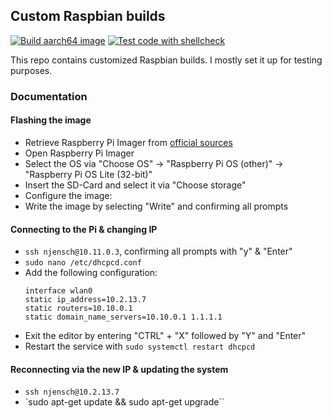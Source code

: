 ## Custom Raspbian builds

[![Build aarch64 image](https://github.com/dr460nf1r3/school-rpi/actions/workflows/build_aarch64.yml/badge.svg)](https://github.com/dr460nf1r3/school-rpi/actions/workflows/build_aarch64.yml) [![Test code with shellcheck](https://github.com/dr460nf1r3/school-rpi/actions/workflows/lint.yml/badge.svg)](https://github.com/dr460nf1r3/school-rpi/actions/workflows/lint.yml)

This repo contains customized Raspbian builds. I mostly set it up for testing purposes. 

### Documentation
#### Flashing the image

- Retrieve Raspberry Pi Imager from [official sources](https://www.raspberrypi.com/software/)
- Open Raspberry Pi Imager
- Select the OS via "Choose OS" -> "Raspberry Pi OS (other)" -> "Raspberry Pi OS Lite (32-bit)"
- Insert the SD-Card and select it via "Choose storage"
- Configure the image:
- Write the image by selecting "Write" and confirming all prompts

#### Connecting to the Pi & changing IP

- `ssh njensch@10.11.0.3`, confirming all prompts with "y" & "Enter"
- `sudo nano /etc/dhcpcd.conf`
- Add the following configuration:
  ~~~
  interface wlan0
  static ip_address=10.2.13.7
  static routers=10.10.0.1
  static domain_name_servers=10.10.0.1 1.1.1.1
  ~~~
- Exit the editor by entering "CTRL" + "X" followed by "Y" and "Enter"
- Restart the service with `sudo systemctl restart dhcpcd`

#### Reconnecting via the new IP & updating the system

- `ssh njensch@10.2.13.7`
- `sudo apt-get update && sudo apt-get upgrade``